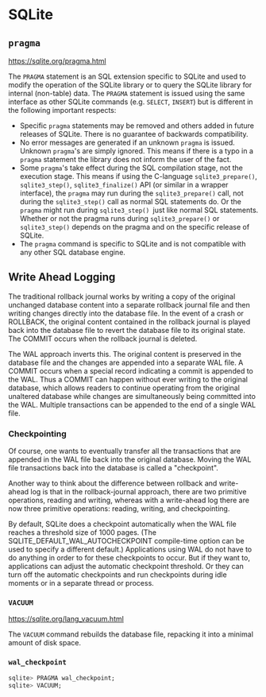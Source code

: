 # SQLite



## `pragma`

https://sqlite.org/pragma.html

The `PRAGMA` statement is an SQL extension specific to SQLite and used to modify
the operation of the SQLite library or to query the SQLite library for internal
(non-table) data. The `PRAGMA` statement is issued using the same interface as
other SQLite commands (e.g. `SELECT`, `INSERT`) but is different in the following
important respects:

* Specific `pragma` statements may be removed and others added in future releases of
SQLite. There is no guarantee of backwards compatibility.
* No error messages are generated if an unknown `pragma` is issued. Unknown `pragma`'s
are simply ignored. This means if there is a typo in a `pragma` statement the
library does not inform the user of the fact.
* Some `pragma`'s take effect during the SQL compilation stage, not the execution
stage. This means if using the C-language `sqlite3_prepare()`, `sqlite3_step()`,
`sqlite3_finalize()` API (or similar in a wrapper interface), the `pragma` may run
during the `sqlite3_prepare()` call, not during the `sqlite3_step()` call as normal
SQL statements do. Or the `pragma` might run during `sqlite3_step() `just like
normal SQL statements. Whether or not the pragma runs during `sqlite3_prepare()`
or `sqlite3_step()` depends on the pragma and on the specific release of SQLite.
* The `pragma` command is specific to SQLite and is not compatible with any other
SQL database engine.

## Write Ahead Logging
The traditional rollback journal works by writing a copy of the original
unchanged database content into a separate rollback journal file and then
writing changes directly into the database file. In the event of a crash or
ROLLBACK, the original content contained in the rollback journal is played back
into the database file to revert the database file to its original state. The
COMMIT occurs when the rollback journal is deleted.

The WAL approach inverts this. The original content is preserved in the database
file and the changes are appended into a separate WAL file. A COMMIT occurs when
a special record indicating a commit is appended to the WAL. Thus a COMMIT can
happen without ever writing to the original database, which allows readers to
continue operating from the original unaltered database while changes are
simultaneously being committed into the WAL. Multiple transactions can be
appended to the end of a single WAL file.

### Checkpointing

Of course, one wants to eventually transfer all the transactions that are
appended in the WAL file back into the original database. Moving the WAL file
transactions back into the database is called a "checkpoint".

Another way to think about the difference between rollback and write-ahead log
is that in the rollback-journal approach, there are two primitive operations,
reading and writing, whereas with a write-ahead log there are now three
primitive operations: reading, writing, and checkpointing.

By default, SQLite does a checkpoint automatically when the WAL file reaches a
threshold size of 1000 pages. (The SQLITE_DEFAULT_WAL_AUTOCHECKPOINT
compile-time option can be used to specify a different default.) Applications
using WAL do not have to do anything in order to for these checkpoints to occur.
But if they want to, applications can adjust the automatic checkpoint threshold.
Or they can turn off the automatic checkpoints and run checkpoints during idle
moments or in a separate thread or process.

### `VACUUM`

https://sqlite.org/lang_vacuum.html

The `VACUUM` command rebuilds the database file, repacking it into a minimal
amount of disk space.

### `wal_checkpoint`

```sql
sqlite> PRAGMA wal_checkpoint;
sqlite> VACUUM;
```
